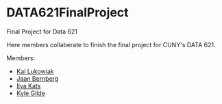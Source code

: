 # DATA621FinalProject
Final Project for Data 621

Here members collaberate to finish the final project for CUNY's DATA 621.

Members:
* [Kai Lukowiak](https://github.com/kaiserxc)
* [Jaan Bernberg](https://github.com/jbrnbrg)
* [Ilya Kats](https://github.com/ilyakats)
* [Kyle Gilde](https://github.com/kylegilde)
